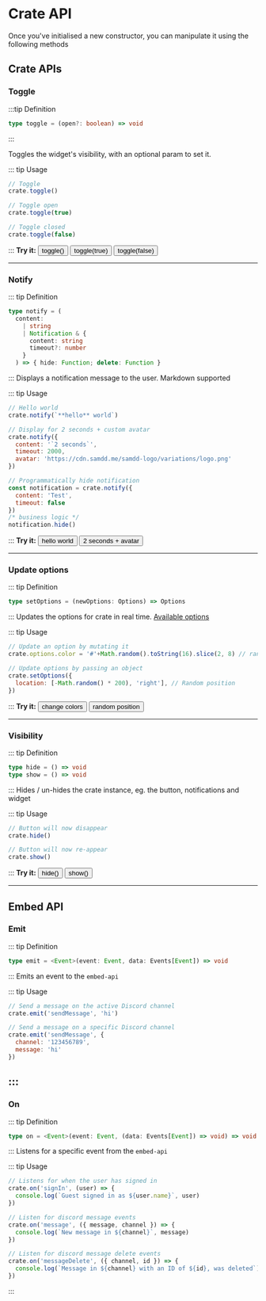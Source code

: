 # Crate API

Once you've initialised a new constructor, you can manipulate it using the following methods

## Crate APIs

### Toggle

:::tip Definition

```ts
type toggle = (open?: boolean) => void
```
:::

Toggles the widget's visibility, with an optional param to set it.

::: tip Usage

```js
// Toggle
crate.toggle()

// Toggle open
crate.toggle(true)

// Toggle closed
crate.toggle(false)
```
:::
<b>Try it:</b> <button class="try-it" onClick="crate.toggle()">toggle()</button>
<button class="try-it" onClick="crate.toggle(true)">toggle(true)</button>
<button class="try-it" onClick="crate.toggle(false)">toggle(false)</button>

---

### Notify

::: tip Definition
```ts
type notify = (
  content:
    | string
    | Notification & {
      content: string
      timeout?: number
    }
  ) => { hide: Function; delete: Function }
```
:::
Displays a notification message to the user. Markdown supported

::: tip Usage
```js
// Hello world
crate.notify(`**hello** world`)

// Display for 2 seconds + custom avatar
crate.notify({
  content: '`2 seconds`',
  timeout: 2000,
  avatar: 'https://cdn.samdd.me/samdd-logo/variations/logo.png'
})

// Programmatically hide notification
const notification = crate.notify({
  content: 'Test',
  timeout: false
})
/* business logic */
notification.hide()
```
:::
<b>Try it:</b> <button class="try-it" onClick="crate.notify('**hello** world')">hello world</button>
<button class="try-it" onClick="crate.notify({content:'\`2 seconds\`',timeout:2000, avatar:'https://cdn.samdd.me/samdd-logo/variations/logo.png'})">2 seconds + avatar</button>

---

### Update options

::: tip Definition

```ts
type setOptions = (newOptions: Options) => Options
```
:::
Updates the options for crate in real time. [Available options](options)

::: tip Usage

```js
// Update an option by mutating it
crate.options.color = '#'+Math.random().toString(16).slice(2, 8) // random color

// Update options by passing an object
crate.setOptions({
  location: [-Math.random() * 200), 'right'], // Random position
})
```
:::
<b>Try it:</b> <button class="try-it" onClick="crate.options.color='#'+Math.random().toString(16).slice(2, 8)">change colors</button>
<button class="try-it" onClick="crate.setOptions({location: [-Math.random() * 200, 'right']})">random position</button>

---

### Visibility

::: tip Definition

```ts
type hide = () => void
type show = () => void
```
:::
Hides / un-hides the crate instance, eg. the button, notifications and widget

::: tip Usage

```js
// Button will now disappear
crate.hide()

// Button will now re-appear
crate.show()
```
:::
<b>Try it:</b> <button class="try-it" onClick="crate.hide()">hide()</button> <button class="try-it" onClick="crate.show()">show()</button>

---

## Embed API

### Emit

::: tip Definition

```ts
type emit = <Event>(event: Event, data: Events[Event]) => void
```
:::
Emits an event to the `embed-api`

::: tip Usage

```js
// Send a message on the active Discord channel
crate.emit('sendMessage', 'hi')

// Send a message on a specific Discord channel
crate.emit('sendMessage', {
  channel: '123456789',
  message: 'hi'
})
```
:::
---

### On

::: tip Definition

```ts
type on = <Event>(event: Event, (data: Events[Event]) => void) => void
```
:::
Listens for a specific event from the `embed-api`

::: tip Usage

```js
// Listens for when the user has signed in
crate.on('signIn', (user) => {
  console.log(`Guest signed in as ${user.name}`, user)
})

// Listen for discord message events
crate.on('message', ({ message, channel }) => {
  console.log(`New message in ${channel}`, message)
})

// Listen for discord message delete events
crate.on('messageDelete', ({ channel, id }) => {
  console.log(`Message in ${channel} with an ID of ${id}, was deleted`)
})
```
:::